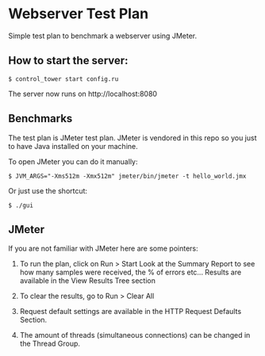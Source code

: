 # Webserver Test Plan

Simple test plan to benchmark a webserver using JMeter.

## How to start the server:

    $ control_tower start config.ru

The server now runs on http://localhost:8080

## Benchmarks

The test plan is JMeter test plan. JMeter is vendored in this repo so you just to have Java installed on your machine.

To open JMeter you can do it manually:

    $ JVM_ARGS="-Xms512m -Xmx512m" jmeter/bin/jmeter -t hello_world.jmx

Or just use the shortcut:

    $ ./gui

## JMeter

If you are not familiar with JMeter here are some pointers:

1. To run the plan, click on Run > Start
Look at the Summary Report to see how many samples were received, the % of errors etc...
Results are available in the View Results Tree section

2. To clear the results, go to Run > Clear All

3. Request default settings are available in the HTTP Request Defaults Section.

4. The amount of threads (simultaneous connections) can be changed in the Thread Group.